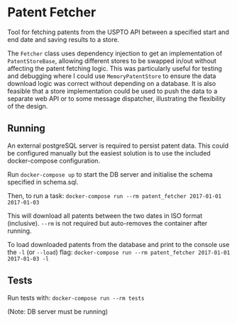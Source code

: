 # Patent Fetcher

Tool for fetching patents from the USPTO API between a specified start and end date and saving results to a store.

The `Fetcher` class uses dependency injection to get an implementation of `PatentStoreBase`, allowing different stores to be swapped in/out without affecting the patent fetching logic. This was particularly useful for testing and debugging where I could use `MemoryPatentStore` to ensure the data download logic was correct without depending on a database. It is also feasible that a store implementation could be used to push the data to a separate web API or to some message dispatcher, illustrating the flexibility of the design.

## Running

An external postgreSQL server is required to persist patent data. This could be configured manually but the easiest solution is to use the included docker-compose configuration.

Run `docker-compose up` to start the DB server and initialise the schema specified in schema.sql.

Then, to run a task:
    `docker-compose run --rm patent_fetcher 2017-01-01 2017-01-03`

This will download all patents between the two dates in ISO format (inclusive). `--rm` is not required but auto-removes the container after running.

To load downloaded patents from the database and print to the console use the `-l` (or `--load`) flag:
    `docker-compose run --rm patent_fetcher 2017-01-01 2017-01-03 -l`

## Tests

Run tests with:
    `docker-compose run --rm tests`

(Note: DB server must be running)
